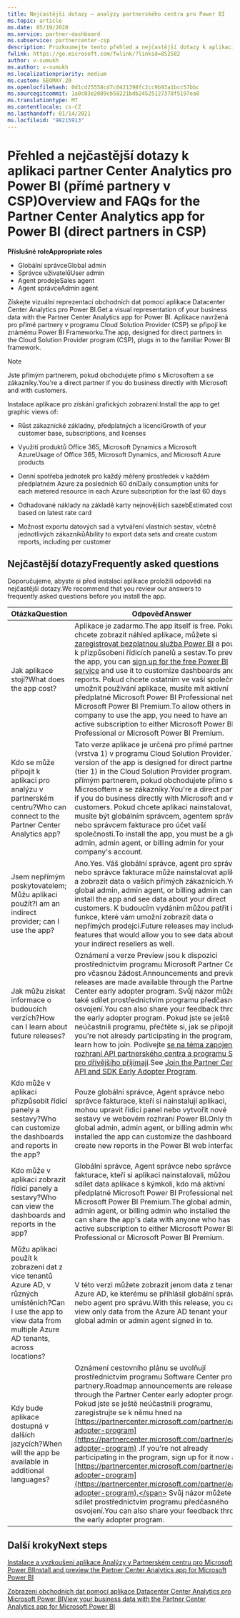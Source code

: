 ```yaml
---
title: Nejčastější dotazy – analýzy partnerského centra pro Power BI
ms.topic: article
ms.date: 05/19/2020
ms.service: partner-dashboard
ms.subservice: partnercenter-csp
description: Prozkoumejte tento přehled a nejčastější dotazy k aplikaci partner Center Analytics pro Power BI.
fwlink: https://go.microsoft.com/fwlink/?linkid=852582
author: v-sumukh
ms.author: v-sumukh
ms.localizationpriority: medium
ms.custom: SEOMAY.20
ms.openlocfilehash: 0d1cd25558cd7c0421398fc2cc9b93a1bcc57bbc
ms.sourcegitcommit: 1a0c83e2089cb58221bdb24525127378f5197ea8
ms.translationtype: MT
ms.contentlocale: cs-CZ
ms.lasthandoff: 01/14/2021
ms.locfileid: "98215913"
---
```

# <a name="overview-and-faqs-for-the-partner-center-analytics-app-for-power-bi-direct-partners-in-csp"></a><span data-ttu-id="09e6c-103">Přehled a nejčastější dotazy k aplikaci partner Center Analytics pro Power BI (přímé partnery v CSP)</span><span class="sxs-lookup"><span data-stu-id="09e6c-103">Overview and FAQs for the Partner Center Analytics app for Power BI (direct partners in CSP)</span></span>



<span data-ttu-id="09e6c-104">**Příslušné role**</span><span class="sxs-lookup"><span data-stu-id="09e6c-104">**Appropriate roles**</span></span>

- <span data-ttu-id="09e6c-105">Globální správce</span><span class="sxs-lookup"><span data-stu-id="09e6c-105">Global admin</span></span>
- <span data-ttu-id="09e6c-106">Správce uživatelů</span><span class="sxs-lookup"><span data-stu-id="09e6c-106">User admin</span></span>
- <span data-ttu-id="09e6c-107">Agent prodeje</span><span class="sxs-lookup"><span data-stu-id="09e6c-107">Sales agent</span></span>
- <span data-ttu-id="09e6c-108">Agent správce</span><span class="sxs-lookup"><span data-stu-id="09e6c-108">Admin agent</span></span>

<span data-ttu-id="09e6c-109">Získejte vizuální reprezentaci obchodních dat pomocí aplikace Datacenter Center Analytics pro Power BI.</span><span class="sxs-lookup"><span data-stu-id="09e6c-109">Get a visual representation of your business data with the Partner Center Analytics app for Power BI.</span></span> <span data-ttu-id="09e6c-110">Aplikace navržená pro přímé partnery v programu Cloud Solution Provider (CSP) se připojí ke známému Power BI Frameworku.</span><span class="sxs-lookup"><span data-stu-id="09e6c-110">The app, designed for direct partners in the Cloud Solution Provider program (CSP), plugs in to the familiar Power BI framework.</span></span>

> [!NOTE]  
> <span data-ttu-id="09e6c-111">Jste přímým partnerem, pokud obchodujete přímo s Microsoftem a se zákazníky.</span><span class="sxs-lookup"><span data-stu-id="09e6c-111">You're a direct partner if you do business directly with Microsoft and with customers.</span></span>

<span data-ttu-id="09e6c-112">Instalace aplikace pro získání grafických zobrazení:</span><span class="sxs-lookup"><span data-stu-id="09e6c-112">Install the app to get graphic views of:</span></span>

- <span data-ttu-id="09e6c-113">Růst zákaznické základny, předplatných a licencí</span><span class="sxs-lookup"><span data-stu-id="09e6c-113">Growth of your customer base, subscriptions, and licenses</span></span>

- <span data-ttu-id="09e6c-114">Využití produktů Office 365, Microsoft Dynamics a Microsoft Azure</span><span class="sxs-lookup"><span data-stu-id="09e6c-114">Usage of Office 365, Microsoft Dynamics, and Microsoft Azure products</span></span>

- <span data-ttu-id="09e6c-115">Denní spotřeba jednotek pro každý měřený prostředek v každém předplatném Azure za posledních 60 dní</span><span class="sxs-lookup"><span data-stu-id="09e6c-115">Daily consumption units for each metered resource in each Azure subscription for the last 60 days</span></span>

- <span data-ttu-id="09e6c-116">Odhadované náklady na základě karty nejnovějších sazeb</span><span class="sxs-lookup"><span data-stu-id="09e6c-116">Estimated cost based on latest rate card</span></span>

- <span data-ttu-id="09e6c-117">Možnost exportu datových sad a vytváření vlastních sestav, včetně jednotlivých zákazníků</span><span class="sxs-lookup"><span data-stu-id="09e6c-117">Ability to export data sets and create custom reports, including per customer</span></span>

## <a name="frequently-asked-questions"></a><span data-ttu-id="09e6c-118">Nejčastější dotazy</span><span class="sxs-lookup"><span data-stu-id="09e6c-118">Frequently asked questions</span></span>

<span data-ttu-id="09e6c-119">Doporučujeme, abyste si před instalací aplikace proložili odpovědi na nejčastější dotazy.</span><span class="sxs-lookup"><span data-stu-id="09e6c-119">We recommend that you review our answers to frequently asked questions before you install the app.</span></span>

| <span data-ttu-id="09e6c-120">**Otázka**</span><span class="sxs-lookup"><span data-stu-id="09e6c-120">**Question**</span></span> | <span data-ttu-id="09e6c-121">**Odpověď**</span><span class="sxs-lookup"><span data-stu-id="09e6c-121">**Answer**</span></span> |
| --- | ---------- |
| <span data-ttu-id="09e6c-122">Jak aplikace stojí?</span><span class="sxs-lookup"><span data-stu-id="09e6c-122">What does the app cost?</span></span> | <span data-ttu-id="09e6c-123">Aplikace je zadarmo.</span><span class="sxs-lookup"><span data-stu-id="09e6c-123">The app itself is free.</span></span> <span data-ttu-id="09e6c-124">Pokud si chcete zobrazit náhled aplikace, můžete si [zaregistrovat bezplatnou služba Power BI](https://go.microsoft.com/fwlink/p/?linkid=845347) a použít ji k přizpůsobení řídicích panelů a sestav.</span><span class="sxs-lookup"><span data-stu-id="09e6c-124">To preview the app, you can [sign up for the free Power BI service](https://go.microsoft.com/fwlink/p/?linkid=845347) and use it to customize dashboards and reports.</span></span> <span data-ttu-id="09e6c-125">Pokud chcete ostatním ve vaší společnosti umožnit používání aplikace, musíte mít aktivní předplatné Microsoft Power BI Professional nebo Microsoft Power BI Premium.</span><span class="sxs-lookup"><span data-stu-id="09e6c-125">To allow others in your company to use the app, you need to have an active subscription to either Microsoft Power BI Professional or Microsoft Power BI Premium.</span></span> |
| <span data-ttu-id="09e6c-126">Kdo se může připojit k aplikaci pro analýzu v partnerském centru?</span><span class="sxs-lookup"><span data-stu-id="09e6c-126">Who can connect to the Partner Center Analytics app?</span></span> | <span data-ttu-id="09e6c-127">Tato verze aplikace je určená pro přímé partnery (vrstva 1) v programu Cloud Solution Provider.</span><span class="sxs-lookup"><span data-stu-id="09e6c-127">This version of the app is designed for direct partners (tier 1) in the Cloud Solution Provider program.</span></span> <span data-ttu-id="09e6c-128">Jste přímým partnerem, pokud obchodujete přímo s Microsoftem a se zákazníky.</span><span class="sxs-lookup"><span data-stu-id="09e6c-128">You're a direct partner if you do business directly with Microsoft and with customers.</span></span> <span data-ttu-id="09e6c-129">Pokud chcete aplikaci nainstalovat, musíte být globálním správcem, agentem správce nebo správcem fakturace pro účet vaší společnosti.</span><span class="sxs-lookup"><span data-stu-id="09e6c-129">To install the app, you must be a global admin, admin agent, or billing admin for your company's account.</span></span> |
| <span data-ttu-id="09e6c-130">Jsem nepřímým poskytovatelem; Můžu aplikaci použít?</span><span class="sxs-lookup"><span data-stu-id="09e6c-130">I am an indirect provider; can I use the app?</span></span> | <span data-ttu-id="09e6c-131">Ano.</span><span class="sxs-lookup"><span data-stu-id="09e6c-131">Yes.</span></span> <span data-ttu-id="09e6c-132">Váš globální správce, agent pro správu nebo správce fakturace může nainstalovat aplikaci a zobrazit data o vašich přímých zákaznících.</span><span class="sxs-lookup"><span data-stu-id="09e6c-132">Your global admin, admin agent, or billing admin can install the app and see data about your direct customers.</span></span> <span data-ttu-id="09e6c-133">K budoucím vydáním můžou patřit i funkce, které vám umožní zobrazit data o nepřímých prodejci.</span><span class="sxs-lookup"><span data-stu-id="09e6c-133">Future releases may include features that would allow you to see data about your indirect resellers as well.</span></span> |
| <span data-ttu-id="09e6c-134">Jak můžu získat informace o budoucích verzích?</span><span class="sxs-lookup"><span data-stu-id="09e6c-134">How can I learn about future releases?</span></span> | <span data-ttu-id="09e6c-135">Oznámení a verze Preview jsou k dispozici prostřednictvím programu Microsoft Partner Center pro včasnou žádost.</span><span class="sxs-lookup"><span data-stu-id="09e6c-135">Announcements and preview releases are made available through the Partner Center early adopter program.</span></span> <span data-ttu-id="09e6c-136">Svůj názor můžete také sdílet prostřednictvím programu předčasného osvojení.</span><span class="sxs-lookup"><span data-stu-id="09e6c-136">You can also share your feedback through the early adopter program.</span></span> <span data-ttu-id="09e6c-137">Pokud jste se ještě neúčastnili programu, přečtěte si, jak se připojit.</span><span class="sxs-lookup"><span data-stu-id="09e6c-137">If you're not already participating in the program, learn how to join.</span></span> <span data-ttu-id="09e6c-138">Podívejte [se na téma zapojení rozhraní API partnerského centra a programu SDK pro dřívějšího přijímají](/partner-center/develop/early-adopter-program).</span><span class="sxs-lookup"><span data-stu-id="09e6c-138">See [Join the Partner Center API and SDK Early Adopter Program](/partner-center/develop/early-adopter-program).</span></span>  |
| <span data-ttu-id="09e6c-139">Kdo může v aplikaci přizpůsobit řídicí panely a sestavy?</span><span class="sxs-lookup"><span data-stu-id="09e6c-139">Who can customize the dashboards and reports in the app?</span></span> | <span data-ttu-id="09e6c-140">Pouze globální správce, Agent správce nebo správce fakturace, kteří si nainstalují aplikaci, mohou upravit řídicí panel nebo vytvořit nové sestavy ve webovém rozhraní Power BI.</span><span class="sxs-lookup"><span data-stu-id="09e6c-140">Only the global admin, admin agent, or billing admin who installed the app can customize the dashboard or create new reports in the Power BI web interface.</span></span> |
| <span data-ttu-id="09e6c-141">Kdo může v aplikaci zobrazit řídicí panely a sestavy?</span><span class="sxs-lookup"><span data-stu-id="09e6c-141">Who can view the dashboards and reports in the app?</span></span> | <span data-ttu-id="09e6c-142">Globální správce, Agent správce nebo správce fakturace, kteří si aplikaci nainstalovali, můžou sdílet data aplikace s kýmkoli, kdo má aktivní předplatné Microsoft Power BI Professional nebo Microsoft Power BI Premium.</span><span class="sxs-lookup"><span data-stu-id="09e6c-142">The global admin, admin agent, or billing admin who installed the app can share the app's data with anyone who has an active subscription to either Microsoft Power BI Professional or Microsoft Power BI Premium.</span></span> |
| <span data-ttu-id="09e6c-143">Můžu aplikaci použít k zobrazení dat z více tenantů Azure AD, v různých umístěních?</span><span class="sxs-lookup"><span data-stu-id="09e6c-143">Can I use the app to view data from multiple Azure AD tenants, across locations?</span></span> | <span data-ttu-id="09e6c-144">V této verzi můžete zobrazit jenom data z tenanta Azure AD, ke kterému se přihlásil globální správce nebo agent pro správu.</span><span class="sxs-lookup"><span data-stu-id="09e6c-144">With this release, you can view only data from the Azure AD tenant your global admin or admin agent signed in to.</span></span> | 
| <span data-ttu-id="09e6c-145">Kdy bude aplikace dostupná v dalších jazycích?</span><span class="sxs-lookup"><span data-stu-id="09e6c-145">When will the app be available in additional languages?</span></span> | <span data-ttu-id="09e6c-146">Oznámení cestovního plánu se uvolňují prostřednictvím programu Software Center pro partnery.</span><span class="sxs-lookup"><span data-stu-id="09e6c-146">Roadmap announcements are released through the Partner Center early adopter program.</span></span> <span data-ttu-id="09e6c-147">Pokud jste se ještě neúčastnili programu, zaregistrujte se k němu hned na [https://partnercenter.microsoft.com/partner/early-adopter-program](https://partnercenter.microsoft.com/partner/early-adopter-program) .</span><span class="sxs-lookup"><span data-stu-id="09e6c-147">If you're not already participating in the program, sign up for it now at [https://partnercenter.microsoft.com/partner/early-adopter-program](https://partnercenter.microsoft.com/partner/early-adopter-program).</span></span> <span data-ttu-id="09e6c-148">Svůj názor můžete také sdílet prostřednictvím programu předčasného osvojení.</span><span class="sxs-lookup"><span data-stu-id="09e6c-148">You can also share your feedback through the early adopter program.</span></span> | 



## <a name="next-steps"></a><span data-ttu-id="09e6c-149">Další kroky</span><span class="sxs-lookup"><span data-stu-id="09e6c-149">Next steps</span></span>

[<span data-ttu-id="09e6c-150">Instalace a vyzkoušení aplikace Analýzy v Partnerském centru pro Microsoft Power BI</span><span class="sxs-lookup"><span data-stu-id="09e6c-150">Install and preview the Partner Center Analytics app for Microsoft Power BI</span></span>](power-bi-app-for-direct-partners-install.md)

[<span data-ttu-id="09e6c-151">Zobrazení obchodních dat pomocí aplikace Datacenter Center Analytics pro Microsoft Power BI</span><span class="sxs-lookup"><span data-stu-id="09e6c-151">View your business data with the Partner Center Analytics app for Microsoft Power BI</span></span>](power-bi-app-for-direct-partners-use.md)